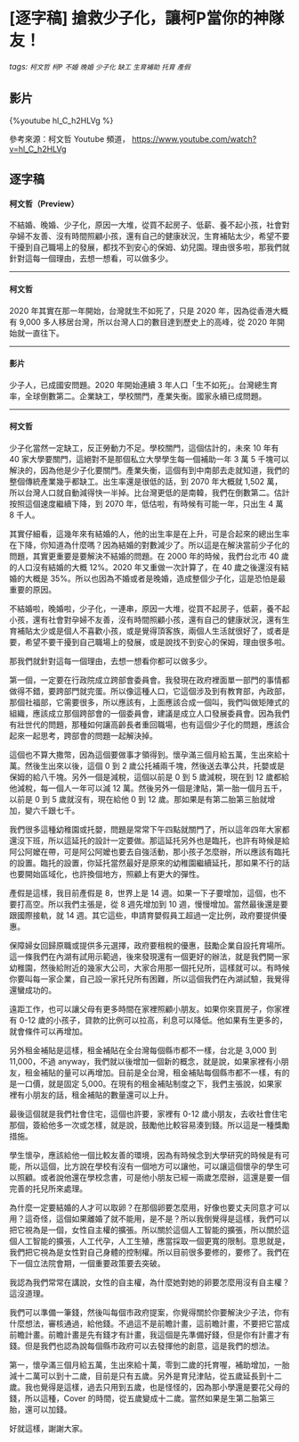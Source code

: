 # [逐字稿] 搶救少子化，讓柯P當你的神隊友！

###### tags: `柯文哲` `柯P` `不婚` `晚婚` `少子化` `缺工` `生育補助` `托育` `產假` 

## 影片

{%youtube hl_C_h2HLVg %}

參考來源：柯文哲 Youtube 頻道， https://www.youtube.com/watch?v=hl_C_h2HLVg

## 逐字稿

#### 柯文哲（Preview）

不結婚、晚婚、少子化，原因一大堆，從買不起房子、低薪、養不起小孩，社會對孕婦不友善、沒有時間照顧小孩，還有自己的健康狀況，生育補貼太少，希望不要干擾到自己職場上的發展，都找不到安心的保姆、幼兒園。理由很多啦，那我們就針對這每一個理由，去想一想看，可以做多少。

---

#### 柯文哲

2020 年其實在那一年開始，台灣就生不如死了，只是 2020 年，因為從香港大概有 9,000 多人移居台灣，所以台灣人口的數目達到歷史上的高峰，從 2020 年開始就一直往下。

---

#### 影片

少子人，已成國安問題。2020 年開始連續 3 年人口「生不如死」。台灣總生育率，全球倒數第二。企業缺工，學校關門，產業失衡。國家永續已成問題。

---

#### 柯文哲

少子化當然一定缺工，反正勞動力不足。學校關門，這個估計的，未來 10 年有 40 家大學要關門，這絕對不是那個私立大學學生每一個補助一年 3 萬 5 千塊可以解決的，因為他是少子化要關門。產業失衡，這個有到中南部去走就知道，我們的整個傳統產業幾乎都缺工。出生率還是很低的話，到 2070 年大概就 1,502 萬，所以台灣人口就自動減得快一半掉。比台灣更低的是南韓，我們在倒數第二。估計按照這個速度繼續下降，到 2070 年，低估啦，有時候有可能一年，只出生 4 萬 8 千人。

其實仔細看，這幾年來有結婚的人，他的出生率是在上升，可是合起來的總出生率在下降，你知道為什麼嗎？因為結婚的對數減少了。所以這是在解決當前少子化的問題，其實更重要是要解決不結婚的問題。在 2000 年的時候，我們台北市 40 歲的人口沒有結婚的大概 12%。2020 年又重做一次計算了，在 40 歲之後還沒有結婚的大概是 35%。所以也因為不婚或者是晚婚，造成整個少子化，這是恐怕是最重要的原因。

不結婚啦，晚婚啦，少子化，一連串，原因一大堆，從買不起房子，低薪，養不起小孩，還有社會對孕婦不友善，沒有時間照顧小孩，還有自己的健康狀況，還有生育補貼太少或是個人不喜歡小孩，或是覺得頂客族，兩個人生活就很好了，或者是要，希望不要干擾到自己職場上的發展，或是說找不到安心的保姆，理由很多啦。

那我們就針對這每一個理由，去想一想看你都可以做多少。

第一個，一定要在行政院成立跨部會委員會。我發現在政府裡面單一部門的事情都做得不錯，要跨部門就完蛋。所以像這種人口，它這個涉及到有教育部，內政部，那個社福部，它需要很多，所以應該有，上面應該合成一個叫，我們叫做矩陣式的組織，應該成立那個跨部會的一個委員會，建議是成立人口發展委員會。因為我們有壯世代的問題，那種如何讓高齡長者重回職場，也有這個少子化的問題，應該合起來一起思考，跨部會的問題一起解決掉。

這個也不算大撒幣，因為這個要做事才領得到。懷孕滿三個月給五萬，生出來給十萬。然後生出來以後，這個 0 到 2 歲公托補兩千塊，然後送去準公共，托嬰或是保姆的給八千塊。另外一個是減稅，這個以前是 0 到 5 歲減稅，現在到 12 歲都給他減稅，每一個人一年可以減 12 萬。然後另外一個是津貼，第一胎一個月五千，以前是 0 到 5 歲就沒有，現在給他 0 到 12 歲。那如果是有第二胎第三胎就增加，變六千跟七千。

我們很多這種幼稚園或托嬰，問題是常常下午四點就關門了，所以這年四年大家都還沒下班，所以這延托的設計一定要做。那這延托另外也是臨托，也許有時候是給阿公阿嬤在帶，可是阿公阿嬤也要去自強活動，那小孩子怎麼辦，所以應該有臨托的設置。臨托的設置，你延托當然最好是原來的幼稚園繼續延托，那如果不行的話也要開始區域化，也許換個地方，照顧上有更大的彈性。

產假是這樣，我目前產假是 8，世界上是 14 週。如果一下子要增加，這個，也不要打高空。所以我們主張是，從 8 週先增加到 10 週，慢慢增加。當然最後還是要跟國際接軌，就 14 週。其它這些，申請育嬰假員工超過一定比例，政府要提供優惠。

保障婦女回歸原職或提供多元選擇，政府要租稅的優惠，鼓勵企業自設托育場所。這一條我們在內湖有試用示範過，後來發現還有一個更好的辦法，就是我們開一家幼稚園，然後給附近的幾家大公司，大家合用那一個托兒所，這樣就可以。有時候你要叫每一家企業，自己設一家托兒所有困難，所以這個我們在內湖試驗，我覺得還蠻成功的。

遠距工作，也可以讓父母有更多時間在家裡照顧小朋友。如果你來買房子，你家裡有 0-12 歲的小孩子，貸款的比例可以拉高，利息可以降低。他如果有生更多的，就會條件可以再增加。

另外租金補貼是這樣，租金補貼在全台灣每個縣市都不一樣，台北是 3,000 到 11,000，不過 anyway，我們就以後增加一個新的概念，就是說，如果家裡有小朋友，租金補貼的量可以再增加。目前是全台灣，租金補貼每個縣市都不一樣，有的是一口價，就是固定 5,000。在現有的租金補貼制度之下，我們主張說，如果家裡有小朋友的話，租金補貼的數量還可以上升。

最後這個就是我們社會住宅，這個也許要，家裡有 0-12 歲小朋友，去收社會住宅那個，簽給他多一次或怎樣，就是說，鼓勵他比較容易湊到錢。所以這是一種獎勵措施。

學生懷孕，應該給他一個比較友善的環境，因為有時候念到大學研究的時候是有可能，所以這個，比方說在學校有沒有一個地方可以讓他，可以讓這個懷孕的學生可以照顧。或者說他還在學校念書，可是他小朋友已經一兩歲怎麼辦，這還是要一個完善的托兒所來處理。

為什麼一定要結婚的人才可以取卵？在那個卵要怎麼用，好像也要丈夫同意才可以用？這奇怪，這個如果離婚了就不能用，是不是？所以我倒覺得是這樣，我們可以把它視為是一個，女性自主權的擴張。所以關於這個人工智能的擴張，所以關於這個人工智能的擴張，人工代孕，人工生殖，應當採取一個更寬的限制。意思就是，我們把它視為是女性對自己身體的控制權。所以目前很多要修的，要修了。我們在下一個立法院會期，一個重要政策要去突破。

我認為我們常常在講說，女性的自主權，為什麼她對她的卵要怎麼用沒有自主權？這沒道理。

我們可以準備一筆錢，然後叫每個市政府提案，你覺得關於你要解決少子法，你有什麼想法，審核通過，給他錢。不過這不是前瞻計畫，這前瞻計畫，不要把它當成前瞻計畫。前瞻計畫是先有錢才有計畫，我這個是先準備好錢，但是你有計畫才有錢。但是我們也認為說每個縣市政府可以去發揮他的創意，這是我們的想法。

第一，懷孕滿三個月給五萬，生出來給十萬，零到二歲的托育喔，補助增加，一胎減十二萬可以到十二歲，目前是只有五歲。另外是育兒津貼，從五歲延長到十二歲。我也覺得是這樣，過去只用到五歲，也是怪怪的，因為那小學還是要花父母的錢，所以這種，Cover 的時間，從五歲變成十二歲。當然如果是生第二胎第三胎，還可以加錢。

好就這樣，謝謝大家。

